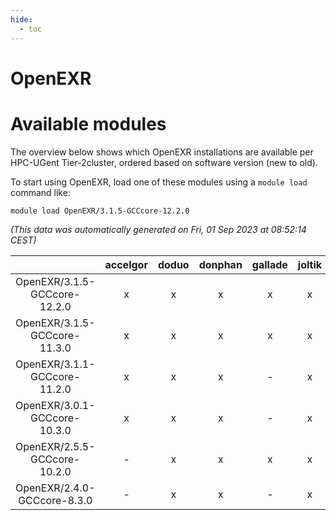 ```yaml
---
hide:
  - toc
---
```


OpenEXR
=======

# Available modules


The overview below shows which OpenEXR installations are available per HPC-UGent Tier-2cluster, ordered based on software version (new to old).

To start using OpenEXR, load one of these modules using a `module load` command like:

```shell
module load OpenEXR/3.1.5-GCCcore-12.2.0
```

*(This data was automatically generated on Fri, 01 Sep 2023 at 08:52:14 CEST)*  

| |accelgor|doduo|donphan|gallade|joltik|skitty|swalot|victini|
| :---: | :---: | :---: | :---: | :---: | :---: | :---: | :---: | :---: |
|OpenEXR/3.1.5-GCCcore-12.2.0|x|x|x|x|x|x|x|x|
|OpenEXR/3.1.5-GCCcore-11.3.0|x|x|x|x|x|x|x|x|
|OpenEXR/3.1.1-GCCcore-11.2.0|x|x|x|-|x|x|x|x|
|OpenEXR/3.0.1-GCCcore-10.3.0|x|x|x|-|x|x|x|x|
|OpenEXR/2.5.5-GCCcore-10.2.0|-|x|x|x|x|x|x|x|
|OpenEXR/2.4.0-GCCcore-8.3.0|-|x|x|-|x|x|-|x|
